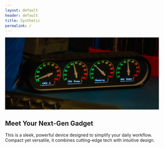```yaml
---
layout: default
header: default
title: Systhetic
permalink: /
---
```


<section class="intro">
  <div class="intro-image">
    <img src="assets/images/PCluster/PClusterProductImage0.png" alt="Product intro">
  </div>
  <div class="intro-text">
    <h1>Meet Your Next-Gen Gadget</h1>
    <p>
      This is a sleek, powerful device designed to simplify your daily workflow.
      Compact yet versatile, it combines cutting-edge tech with intuitive design.
    </p>
  </div>
</section>
